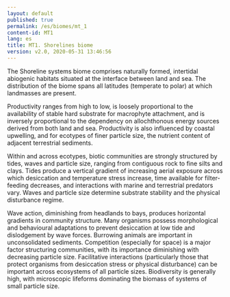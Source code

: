 ```yaml
---
layout: default
published: true
permalink: /es/biomes/mt_1
content-id: MT1
lang: es
title: MT1. Shorelines biome
version: v2.0, 2020-05-31 13:46:56
---
```


The Shoreline systems biome comprises naturally formed, intertidal abiogenic habitats situated at the interface between land and sea. The distribution of the biome spans all latitudes (temperate to polar) at which landmasses are present. 

Productivity ranges from high to low, is loosely proportional to the availability of stable hard substrate for macrophyte attachment, and is inversely proportional to the dependency on allochthonous energy sources derived from both land and sea. Productivity is also influenced by coastal upwelling, and for ecotypes of finer particle size, the nutrient content of adjacent terrestrial sediments. 

Within and across ecotypes, biotic communities are strongly structured by tides, waves and particle size, ranging from contiguous rock to fine silts and clays. Tides produce a vertical gradient of increasing aerial exposure across which desiccation and temperature stress increase, time available for filter-feeding decreases, and interactions with marine and terrestrial predators vary. Waves and particle size determine substrate stability and the physical disturbance regime. 

Wave action, diminishing from headlands to bays, produces horizontal gradients in community structure. Many organisms possess morphological and behavioural adaptations to prevent desiccation at low tide and dislodgement by wave forces. Burrowing animals are important in unconsolidated sediments. Competition (especially for space) is a major factor structuring communities, with its importance diminishing with decreasing particle size. Facilitative interactions (particularly those that protect organisms from desiccation stress or physical disturbance) can be important across ecosystems of all particle sizes. Biodiversity is generally high, with microscopic lifeforms dominating the biomass of systems of small particle size.
